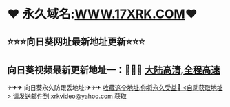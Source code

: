 #            ❤ 永久域名:<a href="https://www.17xrk.com">WWW.17XRK.COM</a>❤
  <h2>⭐⭐⭐向日葵网址最新地址更新⭐⭐⭐</h2>
  	</div>
  <h2>向日葵视频最新更新地址一：🚗🚗🚗 <a href="https://www.aaaa.pw">大陆高清,全程高速</a> </h2>
  </div>
  </div>
  </div>
  ✈✈✈   向日葵永久防跟丢地址:✈✈✈  <a href="https://about.me/xrk">收藏这个地址.你将永久受益👙
	</div>
	</div>
  <自动获取地址> 请发送邮件到:xrkvideo@yahoo.com 获取
	</div>
  	</div>
    	</div>
      	</div>
